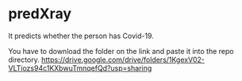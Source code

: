 # predXray
It predicts whether the person has Covid-19.

You have to download the folder on the link and paste it into the repo directory.
https://drive.google.com/drive/folders/1KgexV02-VLTiozs94c1KXbwuTmnqefQd?usp=sharing
